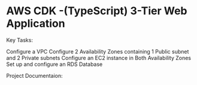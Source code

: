 # AWS CDK -(TypeScript)  3-Tier Web Application

Key Tasks:

Configure a VPC
Configure 2 Availability Zones containing 1 Public subnet and  2 Private subnets
Configure  an EC2 instance in Both Availability Zones
Set up and configure an RDS Database

Project Documentaion:

